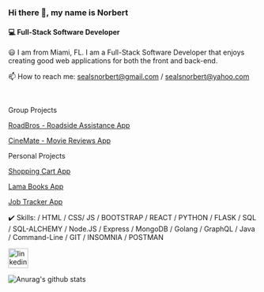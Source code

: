### Hi there 👋, my name is Norbert
#### 💻 Full-Stack Software Developer

😃 I am from Miami, FL. I am a Full-Stack Software Developer that enjoys creating good web applications for both the front and back-end.

📫 How to reach me: sealsnorbert@gmail.com / sealsnorbert@yahoo.com

<br/>


 Group Projects

<p><a href="https://github.com/Norbert305/RoadBros-FinalProject">RoadBros - Roadside Assistance App</a></p> 
<p><a href="https://github.com/strategio-tech/fp-sim7-strajutsu-kaisen">CineMate - Movie Reviews App</a></p>

Personal Projects

<p><a href="https://github.com/Norbert305/react-ecommerce-shopping-cart">Shopping Cart App</a></p>
<p><a href="https://github.com/Norbert305/crud-react-node-mySQL-go">Lama Books App</a></p>
<p><a href="https://github.com/Norbert305/mern-fullstack-job-tracker-2022">Job Tracker App</a></p>

✔️ Skills: / HTML / CSS/ JS / BOOTSTRAP / REACT / PYTHON / FLASK / SQL / SQL-ALCHEMY / Node.JS / Express / MongoDB / Golang / GraphQL / Java / Command-Line / GIT / INSOMNIA / POSTMAN 

[<img src='https://cdn.jsdelivr.net/npm/simple-icons@3.0.1/icons/linkedin.svg' alt='linkedin' height='40'>](https://www.linkedin.com/in/norbert-seals-9422a673//)  

![Anurag's github stats](https://github-readme-stats.vercel.app/api?username=Norbert305)
